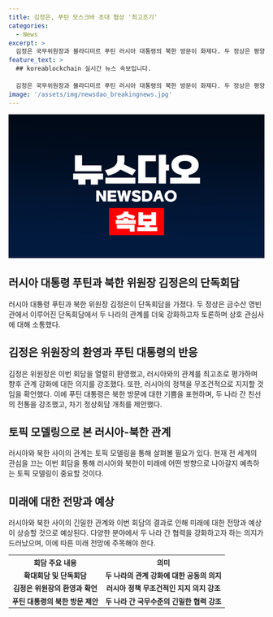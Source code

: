 ```yaml
---
title: 김정은, 푸틴 모스크바 초대 협상 '최고조기'
categories:
  - News
excerpt: >
  김정은 국무위원장과 블라디미르 푸틴 러시아 대통령의 북한 방문이 화제다. 두 정상은 평양에서의 확대회담 뒤 단독회담을 개최하며 친선의 의지를 다졌다. 김 위원장은 러시아와의 관계를 높게 평가하며, 푸틴 대통령은 북한 방문에 기쁨을 표했고, 차기 정상회담 개최 제안을 했다. 두 정상은 이미 만남을 통해 많은 결과를 이뤘으며, 푸틴 대통령은 평양의 변화에 감동을 토로했다.
feature_text: >
  ## koreablockchain 실시간 뉴스 속보입니다.

  김정은 국무위원장과 블라디미르 푸틴 러시아 대통령의 북한 방문이 화제다. 두 정상은 평양에서의 확대회담 뒤 단독회담을 개최하며 친선의 의지를 다졌다. 김 위원장은 러시아와의 관계를 높게 평가하며, 푸틴 대통령은 북한 방문에 기쁨을 표했고, 차기 정상회담 개최 제안을 했다. 두 정상은 이미 만남을 통해 많은 결과를 이뤘으며, 푸틴 대통령은 평양의 변화에 감동을 토로했다.
image: '/assets/img/newsdao_breakingnews.jpg'
---
```


<p><img src="/assets/img/newsdao_breakingnews.jpg" alt="koreablockchain 속보" /></p>

<h2 data-ke-size="size26">러시아 대통령 푸틴과 북한 위원장 김정은의 단독회담</h2>

<p data-ke-size="size16">러시아 대통령 푸틴과 북한 위원장 김정은이 단독회담을 가졌다. 두 정상은 금수산 영빈관에서 이루어진 단독회담에서 두 나라의 관계를 더욱 강화하고자 토론하며 상호 관심사에 대해 소통했다.</p>

<h2 data-ke-size="size26">김정은 위원장의 환영과 푸틴 대통령의 반응</h2>

<p data-ke-size="size16">김정은 위원장은 이번 회담을 열렬히 환영했고, 러시아와의 관계를 최고조로 평가하며 향후 관계 강화에 대한 의지를 강조했다. 또한, 러시아의 정책을 무조건적으로 지지할 것임을 확언했다. 이에 푸틴 대통령은 북한 방문에 대한 기쁨을 표현하며, 두 나라 간 친선의 전통을 강조했고, 차기 정상회담 개최를 제안했다.</p>

<h2 data-ke-size="size26">토픽 모델링으로 본 러시아-북한 관계</h2>

<p data-ke-size="size16">러시아와 북한 사이의 관계는 토픽 모델링을 통해 살펴볼 필요가 있다. 현재 전 세계의 관심을 끄는 이번 회담을 통해 러시아와 북한이 미래에 어떤 방향으로 나아갈지 예측하는 토픽 모델링이 중요할 것이다.</p>

<h2 data-ke-size="size26">미래에 대한 전망과 예상</h2>

<p data-ke-size="size16">러시아와 북한 사이의 긴밀한 관계와 이번 회담의 결과로 인해 미래에 대한 전망과 예상이 상승할 것으로 예상된다. 다양한 분야에서 두 나라 간 협력을 강화하고자 하는 의지가 드러났으며, 이에 따른 미래 전망에 주목해야 한다.</p>

<table>
    <tr>
        <th>회담 주요 내용</th>
        <th>의미</th>
    </tr>
    <tr>
        <td style="text-align: center; height: 17px;"><b>확대회담 및 단독회담</b></td>
        <td style="text-align: center; height: 17px;"><b>두 나라의 관계 강화에 대한 공동의 의지</b></td>
    </tr>
    <tr>
        <td style="text-align: center; height: 17px;"><b>김정은 위원장의 환영과 확언</b></td>
        <td style="text-align: center; height: 17px;"><b>러시아 정책 무조건적인 지지 의지 강조</b></td>
    </tr>
    <tr>
        <td style="text-align: center; height: 17px;"><b>푸틴 대통령의 북한 방문 제안</b></td>
        <td style="text-align: center; height: 17px;"><b>두 나라 간 국무수준의 긴밀한 협력 강조</b></td>
    </tr>
</table>

